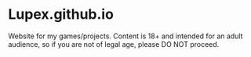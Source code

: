# Lupex.github.io
Website for my games/projects. Content is 18+ and intended for an adult audience, so if you are not of legal age, please DO NOT proceed.
